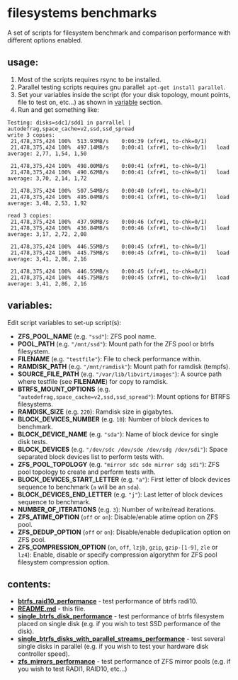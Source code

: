 # filesystems benchmarks

A set of scripts for filesystem benchmark and comparison performance with different options enabled.

## usage:

1. Most of the scripts requires rsync to be installed.
2. Parallel testing scripts requires gnu parallel: `apt-get install parallel`.
3. Set your variables inside the script (for your disk topology, mount points, file to test on, etc...) as shown in
[variable](#variables-) section.
4. Run and get something like:
```
Testing: disks=sdc1/sdd1 in parrallel | autodefrag,space_cache=v2,ssd,ssd_spread
write 3 copies:
 21,478,375,424 100%  513.93MB/s    0:00:39 (xfr#1, to-chk=0/1)
 21,478,375,424 100%  497.14MB/s    0:00:41 (xfr#1, to-chk=0/1)   load average: 2,77, 1,54, 1,50

 21,478,375,424 100%  498.00MB/s    0:00:41 (xfr#1, to-chk=0/1)
 21,478,375,424 100%  490.62MB/s    0:00:41 (xfr#1, to-chk=0/1)   load average: 3,70, 2,14, 1,72

 21,478,375,424 100%  507.54MB/s    0:00:40 (xfr#1, to-chk=0/1)
 21,478,375,424 100%  495.04MB/s    0:00:41 (xfr#1, to-chk=0/1)   load average: 3,48, 2,53, 1,92

read 3 copies:
 21,478,375,424 100%  437.98MB/s    0:00:46 (xfr#1, to-chk=0/1)
 21,478,375,424 100%  436.84MB/s    0:00:46 (xfr#1, to-chk=0/1)   load average: 3,17, 2,72, 2,08

 21,478,375,424 100%  446.55MB/s    0:00:45 (xfr#1, to-chk=0/1)          
 21,478,375,424 100%  445.75MB/s    0:00:45 (xfr#1, to-chk=0/1)   load average: 3,41, 2,86, 2,16 

 21,478,375,424 100%  446.55MB/s    0:00:45 (xfr#1, to-chk=0/1)          
 21,478,375,424 100%  445.75MB/s    0:00:45 (xfr#1, to-chk=0/1)   load average: 3,41, 2,86, 2,16 
```

## variables:

Edit script variables to set-up script(s):

- **ZFS_POOL_NAME** (e.g. `"ssd"`): ZFS pool name.
- **POOL_PATH** (e.g. `"/mnt/ssd"`): Mount path for the ZFS pool or btrfs filesystem.
- **FILENAME** (e.g. `"testfile"`): File to check performance within.
- **RAMDISK_PATH** (e.g. `"/mnt/ramdisk"`): Mount path for ramdisk (tempfs).
- **SOURCE_FILE_PATH** (e.g. `"/var/lib/libvirt/images"`): A source path where testfile (see **FILENAME**) for copy to 
ramdisk.
- **BTRFS_MOUNT_OPTIONS** (e.g. `"autodefrag,space_cache=v2,ssd,ssd_spread"`): Mount options for BTRFS filesystems.
- **RAMDISK_SIZE** (e.g. `220`): Ramdisk size in gigabytes.
- **BLOCK_DEVICES_NUMBER** (e.g. `10`): Number of block devices to benchmark.
- **BLOCK_DEVICE_NAME** (e.g. `"sda"`): Name of block device for single disk tests.
- **BLOCK_DEVICES** (e.g. `"/dev/sdc /dev/sde /dev/sdg /dev/sdi"`): Space separated block devices list to perform tests
with.
- **ZFS_POOL_TOPOLOGY** (e.g. `"mirror sdc sde mirror sdg sdi"`): ZFS pool topology to create and perform tests with.
- **BLOCK_DEVICES_START_LETTER** (e.g. `"a"`): First letter of block devices sequence to benchmark (`a` will be an 
`sda`).
- **BLOCK_DEVICES_END_LETTER** (e.g. `"j"`): Last letter of block devices sequence to benchmark.
- **NUMBER_OF_ITERATIONS** (e.g. `3`): Number of write/read iterations.
- **ZFS_ATIME_OPTION** (`off` or `on`): Disable/enable atime option on ZFS pool.
- **ZFS_DEDUP_OPTION** (`off` or `on`): Disable/enable deduplication option on ZFS pool.
- **ZFS_COMPRESSION_OPTION** (`on`, `off`, `lzjb`, `gzip`, `gzip-[1-9]`, `zle` or `lz4`): Enable, disable or specify
compression algorythm for ZFS pool filesystem compression option.

## contents:

- [**btrfs_raid10_performance**](btrfs_raid10_performance.sh) - test performance of btrfs radi10.
- [**README.md**](README.md) - this file.
- [**single_btrfs_disk_performance**](single_btrfs_disk_performance.sh) - test performance of btrfs filesystem placed on
single disk (e.g. if you wish to test SSD performance of the disk).
- [**single_btrfs_disks_with_parallel_streams_performance**](single_btrfs_disks_with_parallel_streams_performance.sh) -
test several single disks in parallel (e.g. if you wish to test your hardware disk controller speed).
- [**zfs_mirrors_performance**](zfs_mirrors_performance.sh) - test performance of ZFS mirror pools (e.g. if you wish to
test RADI1, RAID10, etc...)
